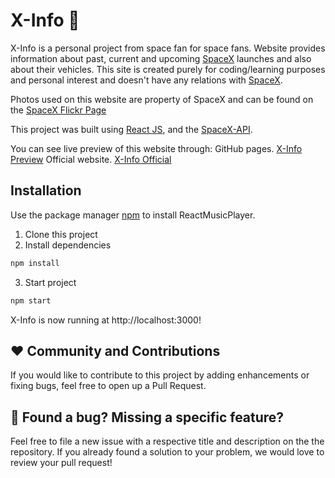 
# X-Info :rocket:

X-Info is a personal project from space fan for space fans. Website provides information about past, current and upcoming [SpaceX](https://www.spacex.com/) launches and also about their vehicles. This site is created purely for coding/learning purposes and personal interest and doesn't have any relations with [SpaceX](https://www.spacex.com/).

Photos used on this website are property of SpaceX and can be found on the [SpaceX Flickr Page](https://www.flickr.com/photos/spacex/)

This project was built using [React JS](https://pl.reactjs.org/), and the [SpaceX-API](https://github.com/r-spacex/SpaceX-APIe).

You can see live preview of this website through:
GitHub pages. [X-Info Preview](https://patrykwojcieszak.github.io/X-Info/#/home)
Official website. [X-Info Official](https://x-info.eu/home)

## Installation

Use the package manager [npm](https://www.npmjs.com/) to install ReactMusicPlayer.

1. Clone this project
2. Install dependencies
```bash
npm install
```

3. Start project
```bash
npm start
```

X-Info is now running at http://localhost:3000!

## :heart: Community and Contributions 
If you would like to contribute to this project by adding enhancements or fixing bugs, feel free to open up a Pull Request.

## :open_hands: Found a bug? Missing a specific feature? 
Feel free to file a new issue with a respective title and description on the the repository. If you already found a solution to your problem, we would love to review your pull request!

